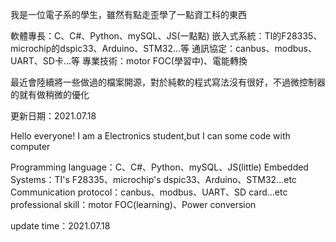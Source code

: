 我是一位電子系的學生，雖然有點走歪學了一點資工科的東西

軟體專長：C、C#、Python、mySQL、JS(一點點)
嵌入式系統：TI的F28335、microchip的dspic33、Arduino、STM32...等
通訊協定：canbus、modbus、UART、SD卡...等
專業技術：motor FOC(學習中)、電能轉換

最近會陸續將一些做過的檔案開源，對於純軟的程式寫法沒有很好，不過微控制器的就有做稍微的優化

更新日期：2021.07.18

Hello everyone!
I am a Electronics student,but I can some code with computer

Programming language：C、C#、Python、mySQL、JS(little)
Embedded Systems：TI's F28335、microchip's dspic33、Arduino、STM32...etc
Communication protocol：canbus、modbus、UART、SD card...etc
professional skill：motor FOC(learning)、Power conversion

update time：2021.07.18
